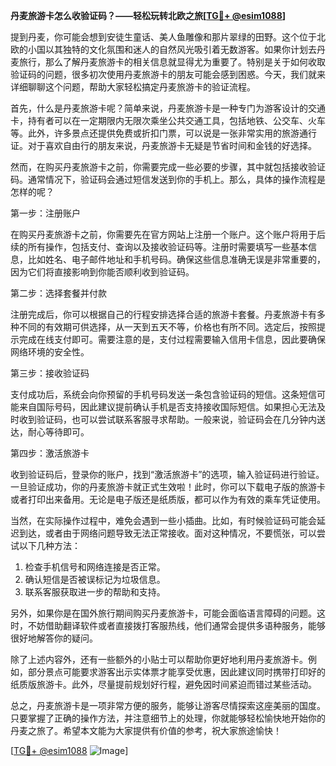 **丹麦旅游卡怎么收验证码？——轻松玩转北欧之旅[[TG💪+ @esim1088](https://t.me/s/esim1088)]**

提到丹麦，你可能会想到安徒生童话、美人鱼雕像和那片翠绿的田野。这个位于北欧的小国以其独特的文化氛围和迷人的自然风光吸引着无数游客。如果你计划去丹麦旅行，那么了解丹麦旅游卡的相关信息就显得尤为重要了。特别是关于如何收取验证码的问题，很多初次使用丹麦旅游卡的朋友可能会感到困惑。今天，我们就来详细聊聊这个问题，帮助大家轻松搞定丹麦旅游卡的验证流程。

首先，什么是丹麦旅游卡呢？简单来说，丹麦旅游卡是一种专门为游客设计的交通卡，持有者可以在一定期限内无限次乘坐公共交通工具，包括地铁、公交车、火车等。此外，许多景点还提供免费或折扣门票，可以说是一张非常实用的旅游通行证。对于喜欢自由行的朋友来说，丹麦旅游卡无疑是节省时间和金钱的好选择。

然而，在购买丹麦旅游卡之前，你需要完成一些必要的步骤，其中就包括接收验证码。通常情况下，验证码会通过短信发送到你的手机上。那么，具体的操作流程是怎样的呢？

第一步：注册账户

在购买丹麦旅游卡之前，你需要先在官方网站上注册一个账户。这个账户将用于后续的所有操作，包括支付、查询以及接收验证码等。注册时需要填写一些基本信息，比如姓名、电子邮件地址和手机号码。确保这些信息准确无误是非常重要的，因为它们将直接影响到你能否顺利收到验证码。

第二步：选择套餐并付款

注册完成后，你可以根据自己的行程安排选择合适的旅游卡套餐。丹麦旅游卡有多种不同的有效期可供选择，从一天到五天不等，价格也有所不同。选定后，按照提示完成在线支付即可。需要注意的是，支付过程需要输入信用卡信息，因此要确保网络环境的安全性。

第三步：接收验证码

支付成功后，系统会向你预留的手机号码发送一条包含验证码的短信。这条短信可能来自国际号码，因此建议提前确认手机是否支持接收国际短信。如果担心无法及时收到验证码，也可以尝试联系客服寻求帮助。一般来说，验证码会在几分钟内送达，耐心等待即可。

第四步：激活旅游卡

收到验证码后，登录你的账户，找到“激活旅游卡”的选项，输入验证码进行验证。一旦验证成功，你的丹麦旅游卡就正式生效啦！此时，你可以下载电子版的旅游卡或者打印出来备用。无论是电子版还是纸质版，都可以作为有效的乘车凭证使用。

当然，在实际操作过程中，难免会遇到一些小插曲。比如，有时候验证码可能会延迟到达，或者由于网络问题导致无法正常接收。面对这种情况，不要慌张，可以尝试以下几种方法：

1. 检查手机信号和网络连接是否正常。
2. 确认短信是否被误标记为垃圾信息。
3. 联系客服获取进一步的帮助和支持。

另外，如果你是在国外旅行期间购买丹麦旅游卡，可能会面临语言障碍的问题。这时，不妨借助翻译软件或者直接拨打客服热线，他们通常会提供多语种服务，能够很好地解答你的疑问。

除了上述内容外，还有一些额外的小贴士可以帮助你更好地利用丹麦旅游卡。例如，部分景点可能要求游客出示实体票才能享受优惠，因此建议同时携带打印好的纸质版旅游卡。此外，尽量提前规划好行程，避免因时间紧迫而错过某些活动。

总之，丹麦旅游卡是一项非常方便的服务，能够让游客尽情探索这座美丽的国度。只要掌握了正确的操作方法，并注意细节上的处理，你就能够轻松愉快地开始你的丹麦之旅了。希望本文能为大家提供有价值的参考，祝大家旅途愉快！

[[TG💪+ @esim1088](https://t.me/s/esim1088) ![Image](https://i.postimg.cc/4NQfJmqS/Snipaste-2025-05-13-00-14-12.png)]